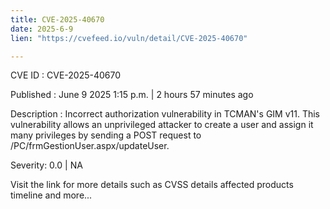 ```yaml
---
title: CVE-2025-40670
date: 2025-6-9
lien: "https://cvefeed.io/vuln/detail/CVE-2025-40670"

---
```


CVE ID : CVE-2025-40670

Published :  June 9
2025
1:15 p.m. | 2 hours
57 minutes ago

Description : Incorrect authorization vulnerability in TCMAN's GIM v11. This vulnerability allows an unprivileged attacker to create a user and assign it many privileges by sending a POST request to /PC/frmGestionUser.aspx/updateUser.

Severity: 0.0 | NA

Visit the link for more details
such as CVSS details
affected products
timeline
and more...
